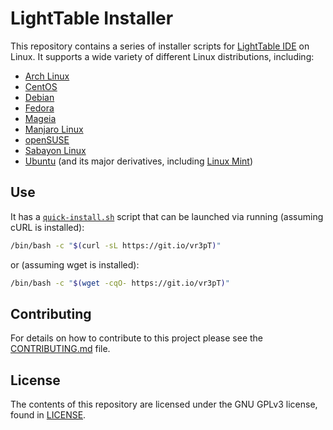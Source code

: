 # LightTable Installer
This repository contains a series of installer scripts for [LightTable IDE](http://www.lighttable.com) on Linux. It supports a wide variety of different Linux distributions, including:

* [Arch Linux](https://www.archlinux.org)
* [CentOS](https://www.centos.org/)
* [Debian](https://www.debian.org/)
* [Fedora](https://getfedora.org/)
* [Mageia](http://www.mageia.org/en/)
* [Manjaro Linux](https://manjaro.github.io/)
* [openSUSE](https://www.opensuse.org/)
* [Sabayon Linux](http://www.sabayon.org/)
* [Ubuntu](http://www.ubuntu.com/) (and its major derivatives, including [Linux Mint](https://linuxmint.com/))

## Use
It has a [`quick-install.sh`](https://github.com/fusion809/lighttable-installer/blob/master/quick-install.sh) script that can be launched via running (assuming cURL is installed):

```bash
/bin/bash -c "$(curl -sL https://git.io/vr3pT)"
```

or (assuming wget is installed):

```bash
/bin/bash -c "$(wget -cqO- https://git.io/vr3pT)"
```

## Contributing
For details on how to contribute to this project please see the [CONTRIBUTING.md](/CONTRIBUTING.md) file.

## License
The contents of this repository are licensed under the GNU GPLv3 license, found in [LICENSE](/LICENSE).
